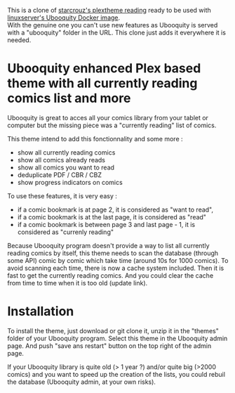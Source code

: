 This is a clone of [starcrouz's plextheme reading](https://github.com/starcrouz/plextheme-reading) ready to be used with [linuxserver's Ubooquity Docker image](https://hub.docker.com/r/linuxserver/ubooquity).\
With the genuine one you can't use new features as Ubooquity is served with a "ubooquity" folder in the URL. This clone just adds it everywhere it is needed.


# Ubooquity enhanced Plex based theme with all currently reading comics list and more


Ubooquity is great to acces all your comics library from your tablet or computer but the missing piece was a "currently reading" list of comics.

This theme intend to add this fonctionnality and some more :
- show all currently reading comics
- show all comics already reads
- show all comics you want to read
- deduplicate PDF / CBR / CBZ
- show progress indicators on comics

To use these features, it is very easy :
- if a comic bookmark is at page 2, it is considered as "want to read",
- if a comic bookmark is at the last page, it is considered as "read"
- if a comic bookmark is between page 3 and last page - 1, it is considered as "currenly reading"

Because Ubooquity program doesn't provide a way to list all currently reading comics by itself, this theme needs to scan the database (through some API) comic by comic which take time (around 10s for 1000 comics). To avoid scanning each time, there is now a cache system included. Then it is fast to get the currently reading comics. And you could clear the cache from time to time when it is too old (update link).

# Installation

To install the theme, just download or git clone it, unzip it in the "themes" folder of your Ubooquity program. Select this theme in the Ubooquity admin page. And push "save ans restart" button on the top right of the admin page.

If your Ubooquity library is quite old (> 1 year ?) and/or quite big (>2000 comics) and you want to speed up the creation of the lists, you could rebuil the database (Ubooquity admin, at your own risks).
